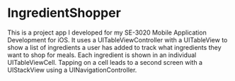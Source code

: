 # IngredientShopper

This is a project app I developed for my SE-3020 Mobile Application Development for iOS.  It uses a UITableViewController with a UITableView to show a list of ingredients a user has added to track what ingredients they want to shop for meals.  Each ingredient is shown in an individual UITableViewCell.  Tapping on a cell leads to a second screen with a UIStackView using a UINavigationController.